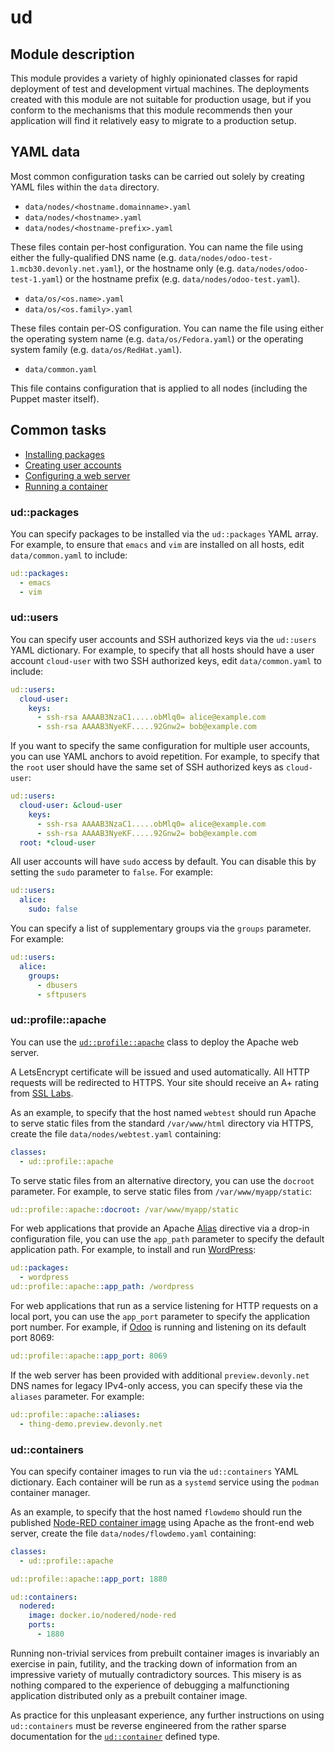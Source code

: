 # ud

## Module description

This module provides a variety of highly opinionated classes for rapid
deployment of test and development virtual machines.  The deployments
created with this module are not suitable for production usage, but if
you conform to the mechanisms that this module recommends then your
application will find it relatively easy to migrate to a production
setup.

## YAML data

Most common configuration tasks can be carried out solely by creating
YAML files within the `data` directory.

* `data/nodes/<hostname.domainname>.yaml`
* `data/nodes/<hostname>.yaml`
* `data/nodes/<hostname-prefix>.yaml`

These files contain per-host configuration.  You can name the file
using either the fully-qualified DNS name
(e.g. `data/nodes/odoo-test-1.mcb30.devonly.net.yaml`), or the
hostname only (e.g. `data/nodes/odoo-test-1.yaml`) or the hostname
prefix (e.g. `data/nodes/odoo-test.yaml`).

* `data/os/<os.name>.yaml`
* `data/os/<os.family>.yaml`

These files contain per-OS configuration.  You can name the file using
either the operating system name (e.g. `data/os/Fedora.yaml`) or the
operating system family (e.g. `data/os/RedHat.yaml`).

* `data/common.yaml`

This file contains configuration that is applied to all nodes
(including the Puppet master itself).

## Common tasks

* [Installing packages](#udpackages)
* [Creating user accounts](#udusers)
* [Configuring a web server](#udprofileapache)
* [Running a container](#udcontainers)

### ud::packages

You can specify packages to be installed via the `ud::packages` YAML
array.  For example, to ensure that `emacs` and `vim` are installed on
all hosts, edit `data/common.yaml` to include:

```yaml
ud::packages:
  - emacs
  - vim
```

### ud::users

You can specify user accounts and SSH authorized keys via the
`ud::users` YAML dictionary.  For example, to specify that all hosts
should have a user account `cloud-user` with two SSH authorized keys,
edit `data/common.yaml` to include:

```yaml
ud::users:
  cloud-user:
    keys:
      - ssh-rsa AAAAB3NzaC1.....obMlq0= alice@example.com
      - ssh-rsa AAAAB3NyeKF.....92Gnw2= bob@example.com
```

If you want to specify the same configuration for multiple user
accounts, you can use YAML anchors to avoid repetition.  For example,
to specify that the `root` user should have the same set of SSH
authorized keys as `cloud-user`:

```yaml
ud::users:
  cloud-user: &cloud-user
    keys:
      - ssh-rsa AAAAB3NzaC1.....obMlq0= alice@example.com
      - ssh-rsa AAAAB3NyeKF.....92Gnw2= bob@example.com
  root: *cloud-user
```

All user accounts will have `sudo` access by default.  You can disable
this by setting the `sudo` parameter to `false`.  For example:

```yaml
ud::users:
  alice:
    sudo: false
```

You can specify a list of supplementary groups via the `groups`
parameter.  For example:

```yaml
ud::users:
  alice:
    groups:
      - dbusers
      - sftpusers
```

### ud::profile::apache

You can use the [`ud::profile::apache`](REFERENCE.md#udprofileapache)
class to deploy the Apache web server.

A LetsEncrypt certificate will be issued and used automatically.  All
HTTP requests will be redirected to HTTPS.  Your site should receive
an A+ rating from [SSL Labs](https://www.ssllabs.com).

As an example, to specify that the host named `webtest` should run
Apache to serve static files from the standard `/var/www/html`
directory via HTTPS, create the file `data/nodes/webtest.yaml`
containing:

```yaml
classes:
  - ud::profile::apache
```

To serve static files from an alternative directory, you can use the
`docroot` parameter.  For example, to serve static files from
`/var/www/myapp/static`:

```yaml
ud::profile::apache::docroot: /var/www/myapp/static
```

For web applications that provide an Apache
[Alias](https://httpd.apache.org/docs/current/mod/mod_alias.html)
directive via a drop-in configuration file, you can use the `app_path`
parameter to specify the default application path.  For example, to
install and run [WordPress](https://wordpress.com):

```yaml
ud::packages:
  - wordpress
ud::profile::apache::app_path: /wordpress
```

For web applications that run as a service listening for HTTP requests
on a local port, you can use the `app_port` parameter to specify the
application port number.  For example, if [Odoo](https://odoo.com) is
running and listening on its default port 8069:

```yaml
ud::profile::apache::app_port: 8069
```

If the web server has been provided with additional
`preview.devonly.net` DNS names for legacy IPv4-only access, you can
specify these via the `aliases` parameter.  For example:

```yaml
ud::profile::apache::aliases:
  - thing-demo.preview.devonly.net
```

### ud::containers

You can specify container images to run via the `ud::containers` YAML
dictionary.  Each container will be run as a `systemd` service using
the `podman` container manager.

As an example, to specify that the host named `flowdemo` should run
the published [Node-RED container
image](https://nodered.org/docs/getting-started/docker) using Apache
as the front-end web server, create the file
`data/nodes/flowdemo.yaml` containing:

```yaml
classes:
  - ud::profile::apache

ud::profile::apache::app_port: 1880

ud::containers:
  nodered:
    image: docker.io/nodered/node-red
    ports:
      - 1880
```

Running non-trivial services from prebuilt container images is
invariably an exercise in pain, futility, and the tracking down of
information from an impressive variety of mutually contradictory
sources.  This misery is as nothing compared to the experience of
debugging a malfunctioning application distributed only as a prebuilt
container image.

As practice for this unpleasant experience, any further instructions
on using `ud::containers` must be reverse engineered from the rather
sparse documentation for the
[`ud::container`](REFERENCE.md#udcontainer) defined type.
